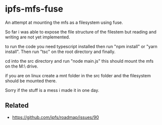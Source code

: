 # ipfs-mfs-fuse

An attempt at mounting the mfs as a filesystem using fuse.

So far i was able to expose the file structure of the filestem but reading and writing are not yet implemented.

to run the code you need typescript installed then run "npm install" or "yarn install". Then run "tsc"  on the root directory and finally.

cd into the src directory and run "node main.js" this should mount the mfs on the M:\ drive.

if you are on linux create a mnt folder in the src folder and the filesystem should be mounted there.

Sorry if the stuff is a mess i made it in one day.


## Related

* https://github.com/ipfs/roadmap/issues/90

